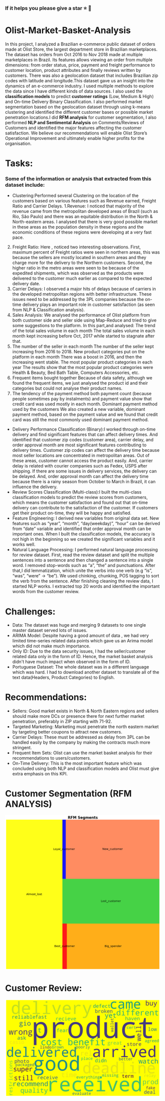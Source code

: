 ### If it helps you please give a star ⭐ 🙂

# Olist-Market-Basket-Analysis

In this project, I analyzed a Brazilian e-commerce public dataset of orders made at Olist Store, the largest department store in Brazilian marketplaces. The dataset has orders from Oct 2016 to Nov 2018 made at multiple marketplaces in Brazil. Its features allows viewing an order from multiple dimensions: from order status, price, payment and freight performance to customer location, product attributes and finally reviews written by customers. There was also a geolocation dataset that includes Brazilian zip codes with latitude and longitude.This dataset gave us an insight into the dynamics of an e-commerce industry. I used multiple methods to explore the data since I have different kinds of data sources. I also used the **classification models** to predict **customer ratings** (Low, Medium & High) and On-time Delivery Binary Classification. I also performed market segmentation based on the geolocation dataset through using k-means clustering and identified the different customer bases or possible market penetration locations.I did **RFM analysis** for customer segmentation, I also performed **NLP and Sentimental Analysis** on Comments/Reviews of Customers and identified the major features affecting the customer satisfaction. We believe our recommendations will enable Olist Store’s Operational Improvement and ultimately enable higher profits for the organisation.

# Tasks:
### Some of the information or analysis that extracted from this dataset include:
* Clustering:Performed several Clustering on the location of the customers based on various features such as Revenue earned, Freight Ratio and Carrier Delays.
 1.Revenue: I noticed that majority of the revenue came from the metropolitan developed areas of Brazil (such as Rio, São Paulo) and there was an equitable distribution in the North & North-eastern areas. I analysed that there is very good possible market in these areas as the population density in these regions and the economic conditions of these regions were developing at a very fast pace.
2. Freight Ratio: Here , noticed two interesting observations. First, maximum percent of Freight ratios were seen in northern areas, this was because the sellers are mostly located in southern areas and they charge more for the delivery to the Northern customers. Second, the higher ratio in the metro areas were seen to be because of the expedited shipments, which was observed as the products were delivered to the customer much earlier as compared to the expected delivery date.
3. Carrier Delays: I observed a major hits of delays because of carriers in the developed metropolitan regions with better infrastructure. These issues need to be addressed by the 3PL companies because the on-time delivery plays an important role in customer satisfaction (as seen from NLP & Classification analysis).
4. Sales Analysis: We analysed the performance of Olist platform from both customer side and seller side using Map-Reduce and tried to give some suggestions to the platform. In this part,and analysed:
The trend of the total sales volume in each month The total sales volume in each month kept increasing before Oct, 2017 while started to stagnate after that.
5. The number of the seller in each month The number of the seller kept increasing from 2016 to 2018.
New product categories put on the platform in each month There was a boost in 2016, and then the increasing went stable.
The most popular product categories in each year The results show that the most popular product categories were Health & Beauty, Bed Bath Table, Computers Accessories, etc.
6. Frequent items bought together Because of data safety, although we found the frequent items, we just analysed the product id and their categories but could not analyse their product names.
7. The tendency of the payment method  both payment count (because people sometimes pay by instalments) and payment value show that credit card was used mostly in each month.
Dominant payment method used by the customers We also created a new variable, dominant payment method, based on the payment value and we found that credit card was still the most commonly used dominant payment method. 

* Delivery Performance Classification (Binary):I worked through on-time delivery and find significant features that can affect delivery times. And identified that customer zip codes (customer area), carrier delay, and order approval month are most significant features contributing to delivery times. Customer zip codes can affect the delivery time because most seller locations are concentrated in metropolitan areas. Out of these areas, customer cannot access the product easily. And, carrier delay is related with courier companies such as Fedex, USPS after shipping. If there are some issues in delivery services, the delivery can be delayed. And, order approval month can affect the delivery time because there is a rainy season from October to March in Brazil, it can influence the delivery.
* Review Scores Classification (Multi-class):I built the multi-class classification models to predict the review scores from customers, which means the customer satisfaction and found out that on-time delivery can contribute to the satisfaction of the customer. If customers get their product on-time, they will be happy and satisfied.
* Feature Engineering: I derived new variables from original data set. New features such as “year”, “month”, “day(weekday)”, “hour” can be derived from “date” variable and identified that order approval month can be important ones. When I built the classification models, the accuracy is not high in the beginning so we created the significant variables and it works well.
* Natural Language Processing: I performed natural language processing for review dataset. First, read the review dataset and split the multiple sentences into a sentence and then changed a sentence into a single word. I removed stop-words such as “a”, “the” and punctuations. After that,I did lemmatization, which unite the verbs into one verb (e.g “is”, “was”, “were” -> “be”). We used chinking, chunking, POS tagging to sort the verb from the sentence. After finishing cleaning the review data, I started NLP works. I extracted top 20 words and identified the important words from the customer review.

# Challenges:

* Data: The dataset was huge and merging 9 datasets to one single master dataset served lots of issues.
* ARIMA Model: Despite having a good amount of data , we had very limited time-series related data points which gave us an Arima model which did not make much importance.
* Only ID: Due to the data security issues, I had the seller/customer related data only in the form of ID. Hence, the market basket analysis didn't have much impact when observed in the form of ID.
* Portuguese Dataset: The whole dataset was in a different language which was hard. I had to download another dataset to translate all of the text data(Headers, Product Categories) to English.

# Recommendations:

* Sellers: Good market exists in North & North Eastern regions and sellers should make more DCs or presence there for next further market penetration, preferably in ZIP starting with 71-92.
* Targeted Marketing: Marketing must penetrate the north eastern market by targeting better coupons to attract new customers.
* Carrier Delays: These must be addressed as delay from 3PL can be handled easily by the company by making the contracts much more stringent.
* Frequent Item Sets: Olist can use the market basket analysis for their recommendations to users/customers.
* On-Time Delivery: This is the most important feature which was concluded using both NLP and classification models and Olist must give extra emphasis on this KPI.

# Customer Segmentation (RFM ANALYSIS)

![alt text](https://github.com/babiishita09/Olist-Market-Basket-Analysis/blob/main/customer_segmentation_image.png)

# Customer Review:
![alt text](https://github.com/babiishita09/Olist-Market-Basket-Analysis/blob/main/nlp_img2.png)

